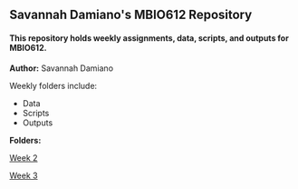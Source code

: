 ## Savannah Damiano's MBIO612 Repository

#### This repository holds weekly assignments, data, scripts, and outputs for MBIO612.

**Author:** Savannah Damiano

Weekly folders include:

* Data
* Scripts
* Outputs

**Folders:**

[Week 2](https://github.com/OCN-682-UH/Damiano/tree/main/Week_02)

[Week 3](https://github.com/OCN-682-UH/Damiano/tree/main/Week_03)
